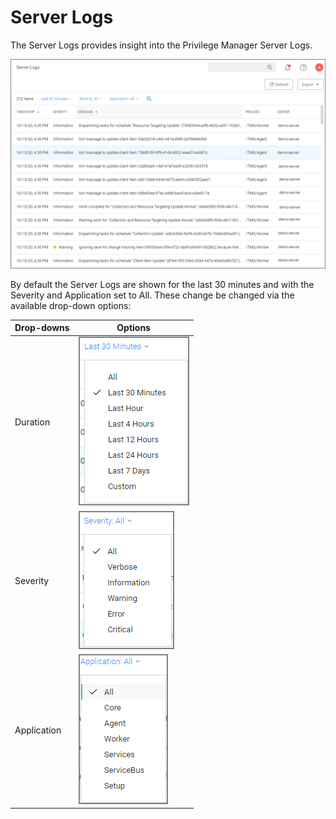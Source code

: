 [title]: # (Server Logs)
[tags]: # (overview)
[priority]: # (10)
# Server Logs

The Server Logs provides insight into the Privilege Manager Server Logs.

![server logs](images/log-viewer.png "Privilege Manager Server Logs details")

By default the Server Logs are shown for the last 30 minutes and with the Severity and Application set to All. These change be changed via the available drop-down options:

| Drop-downs | Options |
| ----- | ----- |
| Duration | ![duration](images/duration.png "Logs show for selected past time") |
| Severity | ![severity](images/severity.png "Logs show for selected severity level") |
| Application | ![application](images/application.png "Logs show for selected application") |